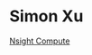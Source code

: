 # Simon Xu

[Nsight Compute](Simon%20Xu%201a5b434c50f680529de2c18df11398fc/Nsight%20Compute%201a5b434c50f6800ebf48e4a9340c4e05.md)